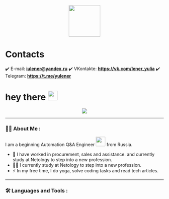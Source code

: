 <div id="header" align="center">
  <img src="https://i.giphy.com/media/v1.Y2lkPTc5MGI3NjExb2U0cjh1Y3J4Y200MzQwY2Q4NTJ4aDZjc3luZmYyaXZwZHI0aGtqeiZlcD12MV9pbnRlcm5hbF9naWZfYnlfaWQmY3Q9Zw/BferOKonYOspm28AiB/giphy.gif" width="100"/>
</div>
<div id="header" align="center">
<img src="https://komarev.com/ghpvc/?username=YULLEN1&style=flat-square&color=blue" alt="" align="center"/>
</div>

# Contacts
:heavy_check_mark: E-mail: **iulener@yandex.ru**
:heavy_check_mark: VKontakte: **https://vk.com/lener_yulia**
:heavy_check_mark: Telegram: **https://t.me/yulener**

<h1>
  hey there
  <img src="https://media.giphy.com/media/hvRJCLFzcasrR4ia7z/giphy.gif" width="30px"/>
</h1>

<div align="center">
  <img src="https://i.giphy.com/media/v1.Y2lkPTc5MGI3NjExMDNoMnh1d3kzZGd4ZWhwYTlwMW9yZ2kzNmkzNHpiYW9obHZjZnN3dSZlcD12MV9pbnRlcm5hbF9naWZfYnlfaWQmY3Q9Zw/hpXdHPfFI5wTABdDx9/giphy.gif" />
</div>

---

### :woman_technologist: About Me :
I am a beginning Automation Q&A Engineer <img src="https://media.giphy.com/media/WUlplcMpOCEmTGBtBW/giphy.gif" width="30"> from Russia.
- :briefcase: I have worked in procurement, sales and assistance. and currently study at Netology to step into a new profession.
- :woman_student: I currently study at Netology to step into a new profession.
- :zap: In my free time, I do yoga, solve coding tasks and read tech articles.

---

### :hammer_and_wrench: Languages and Tools :




